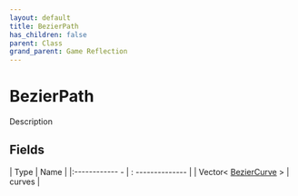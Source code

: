 ```yaml
---
layout: default
title: BezierPath
has_children: false
parent: Class
grand_parent: Game Reflection
---
```

# BezierPath
Description 

## Fields
| Type | Name |
|:------------ - | : -------------- |
| Vector< [BezierCurve](game-reflection/classes/bezier_curve.md) > | curves |
